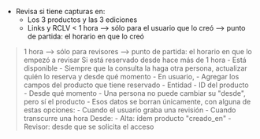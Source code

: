 - Revisa si tiene capturas en:
	- Los 3 productos y las 3 ediciones
	- Links y RCLV
< 1 hora --> sólo para el usuario que lo creó
			--> punto de partida: el horario en que lo creó
> 1 hora --> sólo para revisores
			--> punto de partida: el horario en que lo empezó a revisar
Si está reservado desde hace más de 1 hora
	- Está disponible
	- Siempre que la consulta la haga otra persona, actualizar quién lo reserva y desde qué momento
	- En usuario, 
		- Agregar los campos del producto que tiene reservado
			- Entidad
			- ID del producto
			- Desde qué momento
		- Una persona no puede cambiar su "desde", pero sí el producto
		- Esos datos se borran únicamente, con alguna de estas opciones:
			- Cuando el usuario graba una revisión
			- Cuando transcurre una hora
Desde:
	- Alta: ídem producto "creado_en"
	- Revisor: desde que se solicita el acceso

